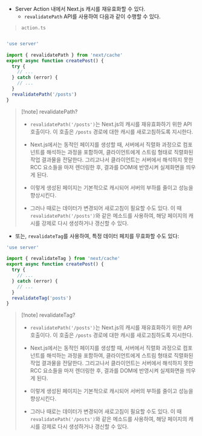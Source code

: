 
- Server Action 내에서 Next.js 캐시를 재유효화할 수 있다.
	- `revalidatePath` API를 사용하여 다음과 같이 수행할 수 있다.

> `action.ts`
```ts

'use server'
 
import { revalidatePath } from 'next/cache'
export async function createPost() {
  try {
    // ...
  } catch (error) {
    // ...
  }
  revalidatePath('/posts')
}

```
> [!note] revalidatePath?
> - `revalidatePath('/posts')`는 Next.js의 캐시를 재유효화하기 위한 API 호출이다. 이 호출은 `/posts` 경로에 대한 캐시를 새로고침하도록 지시한다.
>
>- Next.js에서는 동적인 페이지를 생성할 때, 서버에서 직렬화 과정으로 컴포넌트를 해석하는 과정을 포함하여, 클라이언트에게 스트림 형태로 직렬화된 작업 결과물을 전달한다. 그리고나서 클라이언트는 서버에서 해석하지 못한 RCC 요소들을 마저 렌더링한 후, 결과를 DOM에 반영시켜 실제화면을 띄우게 된다.
>  
>- 이렇게 생성된 페이지는 기본적으로 캐시되어 서버의 부하를 줄이고 성능을 향상시킨다.
>
>- 그러나 때로는 데이터가 변경되어 새로고침이 필요할 수도 있다. 이 때 `revalidatePath('/posts')`와 같은 메소드를 사용하여, 해당 페이지의 캐시를 강제로 다시 생성하거나 갱신할 수 있다.

- 또는, `revalidateTag`를 사용하여,  특정 데이터 페치를 무효화할 수도 있다:
```ts
'use server'
 
import { revalidateTag } from 'next/cache'
export async function createPost() {
  try {
    // ...
  } catch (error) {
    // ...
  }
  revalidateTag('posts')
}
```
> [!note] revalidateTag?
> - `revalidatePath('/posts')`는 Next.js의 캐시를 재유효화하기 위한 API 호출이다. 이 호출은 `/posts` 경로에 대한 캐시를 새로고침하도록 지시한다.
>
>- Next.js에서는 동적인 페이지를 생성할 때, 서버에서 직렬화 과정으로 컴포넌트를 해석하는 과정을 포함하여, 클라이언트에게 스트림 형태로 직렬화된 작업 결과물을 전달한다. 그리고나서 클라이언트는 서버에서 해석하지 못한 RCC 요소들을 마저 렌더링한 후, 결과를 DOM에 반영시켜 실제화면을 띄우게 된다.
>  
>- 이렇게 생성된 페이지는 기본적으로 캐시되어 서버의 부하를 줄이고 성능을 향상시킨다.
>
>- 그러나 때로는 데이터가 변경되어 새로고침이 필요할 수도 있다. 이 때 `revalidatePath('/posts')`와 같은 메소드를 사용하여, 해당 페이지의 캐시를 강제로 다시 생성하거나 갱신할 수 있다.